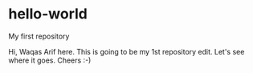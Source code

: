 # hello-world
My first repository

Hi, Waqas Arif here. This is going to be my 1st repository edit. Let's see where it goes.
Cheers :-)
